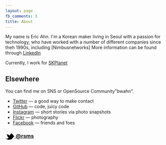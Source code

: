 ```yaml
---
layout: page
fb_comments: 3
title: About
---
```


My name is Eric Ahn. I'm a Korean maker living in Seoul with a passion for technology, who have worked with a number of different companies since theh 1990s, including
[Nimbusnetworks]
More information can be found through [LinkedIn](http://kr.linkedin.com/in/bwahn)

Currently, I work for [SKPlanet](http://www.skplanet.com/)

## Elsewhere

You can find me on SNS or OpenSource Community"bwahn".

- [Twitter](http://twitter.com/bwahn) — a good way to make contact
- [GitHub](https://github.com/bwahn) — code, juicy code
- [Instagram](http://instagram.com/bwahn/) — short stories via photo snapshots
- [Flickr](http://www.flickr.com/photos/bwahn/) — photography
- [Facebook](http://www.facebook.com/bwahn) — friends and foes

### [<img src="/res/twitter.png" width="29" height="20" style="display:inline-block;vertical-align:middle"> @rsms](http://twitter.com/bwahn)
